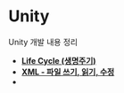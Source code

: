 # Unity

Unity 개발 내용 정리



- **[Life Cycle (생명주기)](./Life%20Cycle.md)**
- **[XML - 파일 쓰기, 읽기, 수정](./XML)**
- 